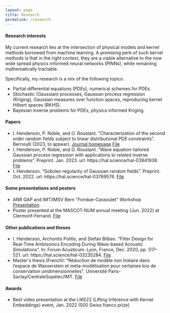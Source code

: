 ```yaml
---
layout: page
title: Research
permalink: /research
---
```

<h4>Research interests</h4>
My current research lies at the intersection of physical models and kernel methods borrowed from machine learning.
A promising perk of such kernel methods is that in the right context, they are a viable alternative to the now wide spread physics informed neural networks (PINNs), while remaining mathematically tractable.

Specifically, my research is a mix of the following topics:
<ul>
<li>Partial differential equations (PDEs), numerical schemes for PDEs.</li>
<li> Stochastic (Gaussian) processes, Gaussian process regression (Kriging), Gaussian measures over function spaces, reproducing kernel Hilbert spaces (RKHS).</li>
<li>Bayesian inverse problems for PDEs, physics informed Kriging.</li>
</ul>

<h4>Papers</h4>
<ul>
  <li>I. Henderson, P. Noble, and O. Roustant. “Characterization of the second order random fields subject to
linear distributional PDE constraints”. Bernoulli (2023, to appear). <a href="https://www.bernoullisociety.org/publications/bernoulli-journal/bernoulli-journal">Journal homepage</a> <a href="online_files/pdf/bernoulli_hal.pdf">File</a> </li>
<li>I. Henderson, P. Noble, and O. Roustant. “Wave equation-tailored Gaussian process regression with
applications to related inverse problems”. Preprint. Jan. 2023. url:
https://hal.science/hal-03941939. <a href="online_files/pdf/gpr_ivp.pdf">File</a></li>
<li>I. Henderson. “Sobolev regularity of Gaussian random fields”. Preprint. Oct. 2022. url:
https://hal.science/hal-03769576. <a href="online_files/pdf/sobolev_regularity_GP_hal.pdf">File</a></li>
</ul>

<h4>Some presentations and posters</h4>
<ul>
<li>ANR GAP and IMT/IMSV Bern "Fondue-Cassoulet" Workshop <a href="online_files/pdf/fondue_cassoulet.pdf">Presentation</a>.
</li>
<li>Poster presented at the MASCOT-NUM annual meeting (Jun. 2022) at Clermonf-Ferrand. <a href="online_files/pdf/poster_mascotnum.pdf">File</a> </li>
</ul>

<h4>Other publications and theses</h4>
<ul>
  <li>I. Henderson, Archontis Politis, and Stefan Bilbao. “Filter Design for Real-Time Ambisonics Encoding
During Wave-based Acoustic Simulations”. In: Forum Acusticum. Lyon, France, Dec. 2020, pp. 517–521.
url: https://hal.science/hal-03235284. <a href="online_files/pdf/forum_acusticum.pdf">File</a></li>
<li>Master's thesis (French): "Réduction de modèle non linéaire dans
l’espace de Wasserstein et
méta-modélisation pour certaines lois de
conservation unidimensionnelles". Université Paris-Saclay/CentraleSupélec/IMT. <a href="online_files/pdf/memoire_cs.pdf">File</a> </li>
</ul>

<h4>Awards</h4>
<ul>
  <li>Best video presentation at the LIKE22 (Lifting Inference with Kernel Embeddings) event, Jan. 2022 (500 Swiss francs prize)</li>
</ul>
